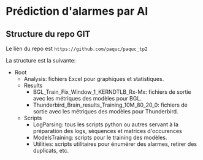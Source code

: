 # Prédiction d'alarmes par AI

## Structure du repo GIT
Le lien du repo est `https://github.com/paquc/paquc_tp2`

La structure est la suivante:
- Root
	- Analysis: fichiers Excel pour graphiques et statistiques.
	- Results
		- BGL_Train_Fix_Window_1_KERNDTLB_Rx-Mx: fichiers de sortie avec les métriques des modèles pour BGL.
		- Thunderbird_Brain_results_Training_10M_80_20_0:  fichiers de sortie avec les métriques des modèles pour Thunderbird.
	- Scripts
		- LogParsing: tous les scripts python ou autres servant à la préparation des logs, séquences et matrices d'occurences
		- ModelsTraining: scripts pour le training des modèles.
		- Utilities: scripts utilitaires pour énumérer des alarmes, retirer des duplicats, etc.
		
